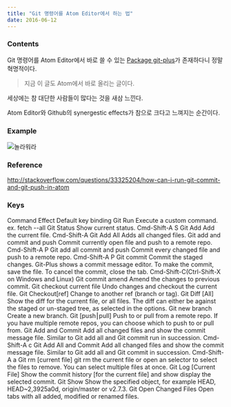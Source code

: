 ```yaml
---
title: "Git 명령어를 Atom Editor에서 하는 법"
date: 2016-06-12
---
```


### Contents
Git 명령어를 Atom Editor에서 바로 쓸 수 있는 [Package git-plus](https://atom.io/packages/git-plus)가 존재하다니 정말 혁명적이다.

> 지금 이 글도 Atom에서 바로 올리는 글이다.

세상에는 참 대단한 사람들이 많다는 것을 새삼 느낀다.

Atom Editor와 Github의 synergestic effects가 참으로 크다고 느껴지는 순간이다.

### Example
![놀라워라](http://i.stack.imgur.com/YgbR8.gif)

### Reference
http://stackoverflow.com/questions/33325204/how-can-i-run-git-commit-and-git-push-in-atom

### Keys
Command	Effect	Default key binding
Git Run	Execute a custom command. ex. fetch --all
Git Status	Show current status.	Cmd-Shift-A S
Git Add	Add the current file.	Cmd-Shift-A
Git Add All	Adds all changed files.
Git add and commit and push	Commit currently open file and push to a remote repo.	Cmd-Shift-A P
Git add all commit and push	Commit every changed file and push to a remote repo.	Cmd-Shift-A P
Git commit	Commit the staged changes. Git-Plus shows a commit message editor. To make the commit, save the file. To cancel the commit, close the tab.	Cmd-Shift-C(Ctrl-Shift-X on Windows and Linux)
Git commit amend	Amend the changes to previous commit.
Git checkout current file	Undo changes and checkout the current file.
Git Checkout[ref]	Change to another ref (branch or tag).
Git Diff [All]	Show the diff for the current file, or all files. The diff can either be against the staged or un-staged tree, as selected in the options.
Git new branch	Create a new branch.
Git [push⎮pull]	Push to or pull from a remote repo. If you have multiple remote repos, you can choose which to push to or pull from.
Git Add and Commit	Add all changed files and show the commit message file. Similar to Git add all and Git commit run in succession.	Cmd-Shift-A c
Git Add All and Commit	Add all changed files and show the commit message file. Similar to Git add all and Git commit in succession.	Cmd-Shift-A a
Git rm [current file]	git rm the current file or open an selector to select the files to remove. You can select multiple files at once.
Git Log [Current File]	Show the commit history [for the current file] and show display the selected commit.
Git Show	Show the specified object, for example HEAD, HEAD~2,3925a0d, origin/master or v2.7.3.
Git Open Changed Files	Open tabs with all added, modified or renamed files.
